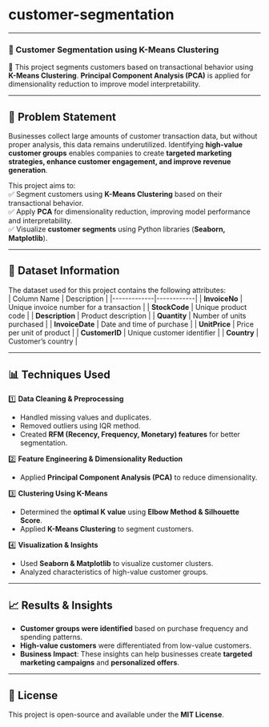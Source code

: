 # customer-segmentation
---

### **📌 Customer Segmentation using K-Means Clustering**
🚀 This project segments customers based on transactional behavior using **K-Means Clustering**. **Principal Component Analysis (PCA)** is applied for dimensionality reduction to improve model interpretability.  

---

## **📝 Problem Statement**
Businesses collect large amounts of customer transaction data, but without proper analysis, this data remains underutilized. Identifying **high-value customer groups** enables companies to create **targeted marketing strategies, enhance customer engagement, and improve revenue generation**.  

This project aims to:  
✅ Segment customers using **K-Means Clustering** based on their transactional behavior.  
✅ Apply **PCA** for dimensionality reduction, improving model performance and interpretability.  
✅ Visualize **customer segments** using Python libraries (**Seaborn, Matplotlib**).  

---

## **💾 Dataset Information**
The dataset used for this project contains the following attributes:  
| Column Name  | Description |
|-------------|------------|
| **InvoiceNo** | Unique invoice number for a transaction |
| **StockCode** | Unique product code |
| **Description** | Product description |
| **Quantity** | Number of units purchased |
| **InvoiceDate** | Date and time of purchase |
| **UnitPrice** | Price per unit of product |
| **CustomerID** | Unique customer identifier |
| **Country** | Customer’s country |

---

## **📊 Techniques Used**
1️⃣ **Data Cleaning & Preprocessing**  
- Handled missing values and duplicates.  
- Removed outliers using IQR method.  
- Created **RFM (Recency, Frequency, Monetary) features** for better segmentation.  

2️⃣ **Feature Engineering & Dimensionality Reduction**  
- Applied **Principal Component Analysis (PCA)** to reduce dimensionality.  

3️⃣ **Clustering Using K-Means**  
- Determined the **optimal K value** using **Elbow Method & Silhouette Score**.  
- Applied **K-Means Clustering** to segment customers.  

4️⃣ **Visualization & Insights**  
- Used **Seaborn & Matplotlib** to visualize customer clusters.  
- Analyzed characteristics of high-value customer groups.  

---

## **📈 Results & Insights**
- **Customer groups were identified** based on purchase frequency and spending patterns.  
- **High-value customers** were differentiated from low-value customers.  
- **Business Impact**: These insights can help businesses create **targeted marketing campaigns** and **personalized offers**.  

---

## **📜 License**
This project is open-source and available under the **MIT License**.
